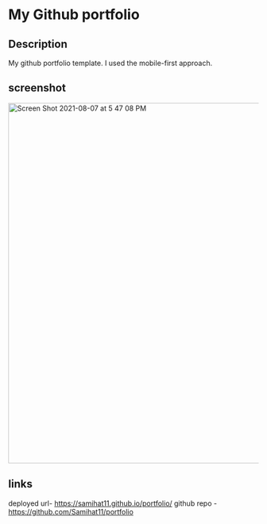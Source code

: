 # My Github portfolio

## Description
My github portfolio template. I used the mobile-first approach. 


## screenshot
<img width="725" alt="Screen Shot 2021-08-07 at 5 47 08 PM" src="https://user-images.githubusercontent.com/76274620/128615100-fb5cc48c-9b13-4127-86ef-6fdfb25ee445.png">

## links
deployed url- https://samihat11.github.io/portfolio/
github repo - https://github.com/Samihat11/portfolio

